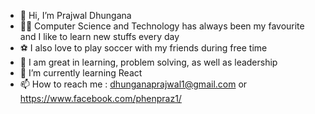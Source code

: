 - 👋 Hi, I’m Prajwal Dhungana
- 👨‍💻 Computer Science and Technology has always been my favourite and I like to learn new stuffs every day
- ⚽ I also love to play soccer with my friends during free time
- 📖 I am great in learning, problem solving, as well as leadership
- 🌱 I’m currently learning React
- 📫 How to reach me : dhunganaprajwal1@gmail.com or https://www.facebook.com/phenpraz1/ 

<!---
prajwl-dh/prajwl-dh is a ✨ special ✨ repository because its `README.md` (this file) appears on your GitHub profile.
You can click the Preview link to take a look at your changes.
--->
